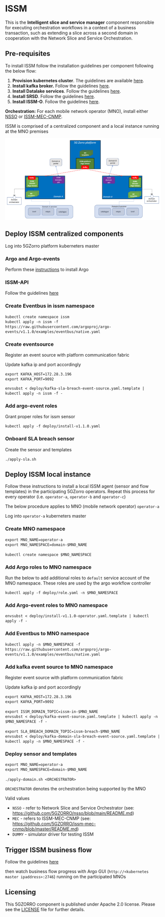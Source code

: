 # ISSM

This is the __Intelligent slice and service manager__ component responsible for executing orchestration workflows in a context of a business transaction, such as extending a slice across a second domain in cooperation with the Network Slice and Service Orchestration.

## Pre-requisites

To install ISSM follow the installation guidelines per component following the below flow:
1. **Provision kubernetes cluster**. The guidelines are available [here](docs/kubernetes.md).
2. **Install kafka broker.** Follow the guidelines [here](docs/kafka.md).
3. **Install Datalake services**. Follow the guidelines [here](https://github.com/5GZORRO/datalake).
4. **Install SRSD**. Follow the guidelines [here](https://github.com/5GZORRO/Smart-Resource-and-Service-Discovery-application/tree/main/demo_June_21).
5. **Install ISSM-O**. Follow the guidelines [here](https://github.com/5GZORRO/issm-optimizer).

**Orchestration:**
For each mobile network operator (MNO), install either [NSSO](https://github.com/5GZORRO/nsso) or [ISSM-MEC-CNMP](https://github.com/5GZORRO/issm-mec-cnmp).

ISSM is comprised of a centralized component and a local instance running at the MNO premises

![Testbed](images/issm-distributed-0.5.png)


## Deploy ISSM centralized components

Log into 5GZorro platform kuberneters master

### Argo and Argo-events

Perform these [instructions](./docs/argo.md) to install Argo

### ISSM-API

Follow the guidelines [here](./api/README.md)

### Create Eventbus in issm namespace

```
kubectl create namespace issm
kubectl apply -n issm -f https://raw.githubusercontent.com/argoproj/argo-events/v1.1.0/examples/eventbus/native.yaml
```

### Create eventsource

Register an event source with platform communication fabric

Update kafka ip and port accordingly

```
export KAFKA_HOST=172.28.3.196
export KAFKA_PORT=9092
```

```
envsubst < deploy/kafka-sla-breach-event-source.yaml.template | kubectl apply -n issm -f -
```

### Add argo-event roles

Grant proper roles for issm sensor

```
kubectl apply -f deploy/install-v1.1.0.yaml
```

### Onboard SLA breach sensor

Create the sensor and templates

```
./apply-sla.sh
```

## Deploy ISSM local instance

Follow these instructions to install a local ISSM agent (sensor and flow templates) in the participating 5GZorro operators. Repeat this process for every operator (i.e. `operator-a`, `operator-b` and `operator-c`)

The below procedure applies to MNO (mobile network operator) `operator-a`

Log into `operator-a` kuberneters master

### Create MNO namespace

```
export MNO_NAME=operator-a
export MNO_NAMESPACE=domain-$MNO_NAME

kubectl create namespace $MNO_NAMESPACE
```

### Add Argo roles to MNO namespace

Run the below to add additional roles to `default` service account of the MNO namespace. These roles are used by the argo workflow controller

```
kubectl apply -f deploy/role.yaml -n $MNO_NAMESPACE
```

### Add Argo-event roles to MNO namespace

```
envsubst < deploy/install-v1.1.0-operator.yaml.template | kubectl apply -f -
```

### Add Eventbus to MNO namespace

```
kubectl apply -n $MNO_NAMESPACE -f https://raw.githubusercontent.com/argoproj/argo-events/v1.1.0/examples/eventbus/native.yaml
```

### Add kafka event source to MNO namespace

Register event source with platform communication fabric

Update kafka ip and port accordingly

```
export KAFKA_HOST=172.28.3.196
export KAFKA_PORT=9092

export ISSM_DOMAIN_TOPIC=issm-in-$MNO_NAME
envsubst < deploy/kafka-event-source.yaml.template | kubectl apply -n $MNO_NAMESPACE -f -

export SLA_BREACH_DOMAIN_TOPIC=issm-breach-$MNO_NAME
envsubst < deploy/kafka-domain-sla-breach-event-source.yaml.template | kubectl apply -n $MNO_NAMESPACE -f -
```

### Deploy sensor and templates

```
export MNO_NAME=operator-a
export MNO_NAMESPACE=domain-$MNO_NAME

./apply-domain.sh <ORCHESTRATOR>
```

`ORCHESTRATOR` denotes the orchestration being supported by the MNO

Valid values

* `NSSO` - refer to Network Slice and Service Orchestrator (see: https://github.com/5GZORRO/nsso/blob/main/README.md)
* `MEC` - refers to ISSM-MEC-CNMP (see: https://github.com/5GZORRO/issm-mec-cnmp/blob/master/README.md)
* `DUMMY` - simulator driver for testing ISSM

## Trigger ISSM business flow

Follow the guidelines [here](./api/README.md#api)

then watch business flow progress with Argo GUI (`http://<kubernetes master ipaddress>:2746`) running on the participated MNOs

## Licensing

This 5GZORRO component is published under Apache 2.0 license. Please see the [LICENSE](./LICENSE) file for further details.